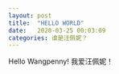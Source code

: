 ```yaml
---
layout: post
title:  "HELLO WORLD"
date:   2020-03-25 00:03:09
categories: 谁是汪佩妮？
---
```

Hello Wangpenny! 我爱汪佩妮！
